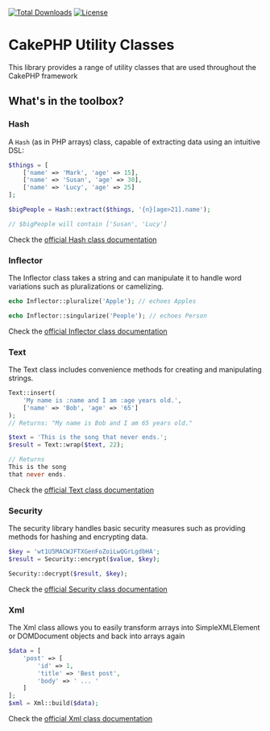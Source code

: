 [![Total Downloads](https://img.shields.io/packagist/dt/cakephp/utility.svg?style=flat-square)](https://packagist.org/packages/cakephp/utility)
[![License](https://img.shields.io/badge/license-MIT-blue.svg?style=flat-square)](LICENSE.txt)

# CakePHP Utility Classes

This library provides a range of utility classes that are used throughout the CakePHP framework

## What's in the toolbox?

### Hash

A ``Hash`` (as in PHP arrays) class, capable of extracting data using an intuitive DSL:

```php
$things = [
    ['name' => 'Mark', 'age' => 15],
    ['name' => 'Susan', 'age' => 30],
    ['name' => 'Lucy', 'age' => 25]
];

$bigPeople = Hash::extract($things, '{n}[age>21].name');

// $bigPeople will contain ['Susan', 'Lucy']
```

Check the [official Hash class documentation](https://book.cakephp.org/5/en/core-libraries/hash.html)

### Inflector

The Inflector class takes a string and can manipulate it to handle word variations
such as pluralizations or camelizing.

```php
echo Inflector::pluralize('Apple'); // echoes Apples

echo Inflector::singularize('People'); // echoes Person
```

Check the [official Inflector class documentation](https://book.cakephp.org/5/en/core-libraries/inflector.html)

### Text

The Text class includes convenience methods for creating and manipulating strings.

```php
Text::insert(
    'My name is :name and I am :age years old.',
    ['name' => 'Bob', 'age' => '65']
);
// Returns: "My name is Bob and I am 65 years old."

$text = 'This is the song that never ends.';
$result = Text::wrap($text, 22);

// Returns
This is the song
that never ends.
```

Check the [official Text class documentation](https://book.cakephp.org/5/en/core-libraries/text.html)

### Security

The security library handles basic security measures such as providing methods for hashing and encrypting data.

```php
$key = 'wt1U5MACWJFTXGenFoZoiLwQGrLgdbHA';
$result = Security::encrypt($value, $key);

Security::decrypt($result, $key);
```

Check the [official Security class documentation](https://book.cakephp.org/5/en/core-libraries/security.html)

### Xml

The Xml class allows you to easily transform arrays into SimpleXMLElement or DOMDocument objects
and back into arrays again

```php
$data = [
    'post' => [
        'id' => 1,
        'title' => 'Best post',
        'body' => ' ... '
    ]
];
$xml = Xml::build($data);
```

Check the [official Xml class documentation](https://book.cakephp.org/5/en/core-libraries/xml.html)
